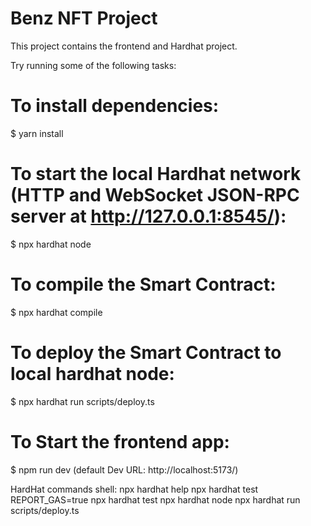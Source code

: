 # Benz NFT Project

This project contains the frontend and Hardhat project.

Try running some of the following tasks:

# To install dependencies:
$ yarn install

# To start the local Hardhat network (HTTP and WebSocket JSON-RPC server at http://127.0.0.1:8545/):
$ npx hardhat node

# To compile the Smart Contract:
$ npx hardhat compile

# To deploy the Smart Contract to local hardhat node:
$ npx hardhat run scripts/deploy.ts

#  To Start the frontend app:
$ npm run dev (default Dev URL: http://localhost:5173/)


HardHat commands shell:
npx hardhat help
npx hardhat test
REPORT_GAS=true npx hardhat test
npx hardhat node
npx hardhat run scripts/deploy.ts
